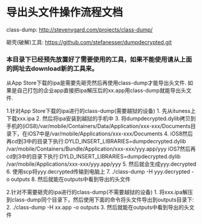 # 导出头文件操作流程文档

class-dump: http://stevenygard.com/projects/class-dump/

砸壳(破解)工具:  https://github.com/stefanesser/dumpdecrypted.git

### 本目录下已经预先放置好了需要使用的工具，如果不能使用请从上面的网址去download新的工具来。

从App Store下载的ipa是需要先砸壳然后再使用class-dump才能导出头文件.
如果是自己打包的企业app直接把ipa解压后的xx.app用class-dump就能导出头文件.

1.针对App Store下载的ipa进行的class-dump(需要越狱的设备)
    1. 先从ituness上下载xxx.ipa
    2. 然后将ipa安装到越狱的手机中
    3. 将dumpdecrypted.dylib拷贝到手机的(iOS8)/var/mobile/Containers/Data/Application/xxx-xxx/Documents目录下，在iOS7中是/var/mobile/Applications/xxx-xxx/Documents
    4. iOS8然后再cd到3中的目录下执行:DYLD_INSERT_LIBRARIES=dumpdecrypted.dylib /var/mobile/Containers/Bundle/Application/xxx-xxx/yyy.app/yyy
    iOS7然后再cd到3中的目录下执行:DYLD_INSERT_LIBRARIES=dumpdecrypted.dylib /var/mobile/Applications/xxx-xxx/yyy.app/yyy
    5. 然后就会生成yyy.decrypted
    6. 使用scp将yyy.decrypted传输到电脑上
    7. ./class-dump -H yyy.decrypted -o outputs
    8. 然后就能在outputs中看到导出的头文件

2.针对不需要砸壳的ipa进行的class-dump(不需要越狱的设备)
    1. 将xxx.ipa解压到class-dump同个目录下，然后使用下面的命令将头文件导出到outputs目录下:
    2. ./class-dump -H xx.app -o  outputs
    3. 然后就能在outputs中看到导出的头文件
